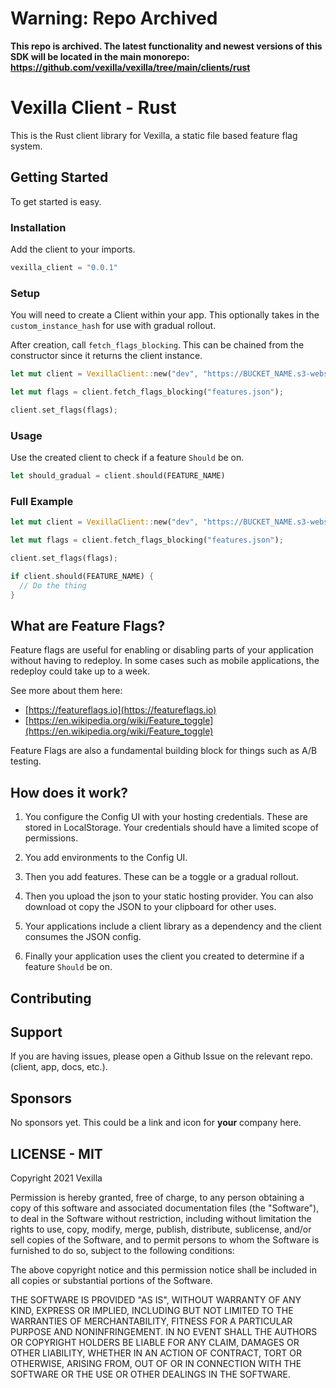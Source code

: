 # Warning: Repo Archived

**This repo is archived. The latest functionality and newest versions of this SDK will be located in the main monorepo: https://github.com/vexilla/vexilla/tree/main/clients/rust**

# Vexilla Client - Rust

This is the Rust client library for Vexilla, a static file based feature flag system.

## Getting Started

To get started is easy.

### Installation

Add the client to your imports.

```rust
vexilla_client = "0.0.1"
```

### Setup

You will need to create a Client within your app. This optionally takes in the `custom_instance_hash` for use with gradual rollout.

After creation, call `fetch_flags_blocking`. This can be chained from the constructor since it returns the client instance.

```rust
let mut client = VexillaClient::new("dev", "https://BUCKET_NAME.s3-website-AWS_REGION.amazonaws.com", user_id);

let mut flags = client.fetch_flags_blocking("features.json");

client.set_flags(flags);
```

### Usage

Use the created client to check if a feature `Should` be on.

```rust
let should_gradual = client.should(FEATURE_NAME)
```

### Full Example

```rust
let mut client = VexillaClient::new("dev", "https://BUCKET_NAME.s3-website-AWS_REGION.amazonaws.com", user_id);

let mut flags = client.fetch_flags_blocking("features.json");

client.set_flags(flags);

if client.should(FEATURE_NAME) {
  // Do the thing
}
```

## What are Feature Flags?

Feature flags are useful for enabling or disabling parts of your application without having to redeploy. In some cases such as mobile applications, the redeploy could take up to a week.

See more about them here:

- [https://featureflags.io](https://featureflags.io)
- [https://en.wikipedia.org/wiki/Feature_toggle](https://en.wikipedia.org/wiki/Feature_toggle)

Feature Flags are also a fundamental building block for things such as A/B testing.

## How does it work?

1. You configure the Config UI with your hosting credentials. These are stored in LocalStorage. Your credentials should have a limited scope of permissions.

2. You add environments to the Config UI.

3. Then you add features. These can be a toggle or a gradual rollout.

4. Then you upload the json to your static hosting provider. You can also download ot copy the JSON to your clipboard for other uses.

5. Your applications include a client library as a dependency and the client consumes the JSON config.

6. Finally your application uses the client you created to determine if a feature `Should` be on.

## Contributing

## Support

If you are having issues, please open a Github Issue on the relevant repo. (client, app, docs, etc.).

## Sponsors

No sponsors yet. This could be a link and icon for **your** company here.

## LICENSE - MIT

Copyright 2021 Vexilla

Permission is hereby granted, free of charge, to any person obtaining a copy of this software and associated documentation files (the "Software"), to deal in the Software without restriction, including without limitation the rights to use, copy, modify, merge, publish, distribute, sublicense, and/or sell copies of the Software, and to permit persons to whom the Software is furnished to do so, subject to the following conditions:

The above copyright notice and this permission notice shall be included in all copies or substantial portions of the Software.

THE SOFTWARE IS PROVIDED "AS IS", WITHOUT WARRANTY OF ANY KIND, EXPRESS OR IMPLIED, INCLUDING BUT NOT LIMITED TO THE WARRANTIES OF MERCHANTABILITY, FITNESS FOR A PARTICULAR PURPOSE AND NONINFRINGEMENT. IN NO EVENT SHALL THE AUTHORS OR COPYRIGHT HOLDERS BE LIABLE FOR ANY CLAIM, DAMAGES OR OTHER LIABILITY, WHETHER IN AN ACTION OF CONTRACT, TORT OR OTHERWISE, ARISING FROM, OUT OF OR IN CONNECTION WITH THE SOFTWARE OR THE USE OR OTHER DEALINGS IN THE SOFTWARE.
